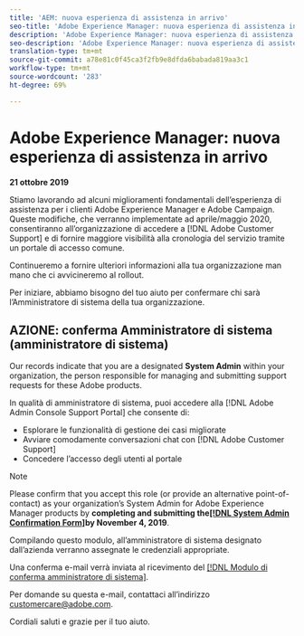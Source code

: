 ```yaml
---
title: 'AEM: nuova esperienza di assistenza in arrivo'
seo-title: 'Adobe Experience Manager: nuova esperienza di assistenza in arrivo'
description: 'Adobe Experience Manager: nuova esperienza di assistenza in arrivo'
seo-description: 'Adobe Experience Manager: nuova esperienza di assistenza in arrivo'
translation-type: tm+mt
source-git-commit: a78e81c0f45ca3f2fb9e8dfda6babada819aa3c1
workflow-type: tm+mt
source-wordcount: '283'
ht-degree: 69%

---
```



# Adobe Experience Manager: nuova esperienza di assistenza in arrivo

**21 ottobre 2019**

Stiamo lavorando ad alcuni miglioramenti fondamentali dell’esperienza di assistenza per i clienti Adobe Experience Manager e Adobe Campaign. Queste modifiche, che verranno implementate ad aprile/maggio 2020, consentiranno all’organizzazione di accedere a [!DNL Adobe Customer Support] e di fornire maggiore visibilità alla cronologia del servizio tramite un portale di accesso comune.

Continueremo a fornire ulteriori informazioni alla tua organizzazione man mano che ci avvicineremo al rollout.

Per iniziare, abbiamo bisogno del tuo aiuto per confermare chi sarà l’Amministratore di sistema della tua organizzazione.

## AZIONE: conferma Amministratore di sistema (amministratore di sistema)

Our records indicate that you are a designated **System Admin** within your organization, the person responsible for managing and submitting support requests for these Adobe products.

In qualità di amministratore di sistema, puoi accedere alla [!DNL Adobe Admin Console Support Portal] che consente di:

* Esplorare le funzionalità di gestione dei casi migliorate
* Avviare comodamente conversazioni chat con [!DNL Adobe Customer Support]
* Concedere l’accesso degli utenti al portale

>[!NOTE]
>
>Please confirm that you accept this role (or provide an alternative point-of-contact) as your organization’s System Admin for Adobe Experience Manager products by **completing and submitting the[[!DNL System Admin Confirmation Form]](https://adobe.allegiancetech.com/cgi-bin/qwebcorporate.dll?idx=SSSVH6)by November 4, 2019**.
>
>Compilando questo modulo, all’amministratore di sistema designato dall’azienda verranno assegnate le credenziali appropriate.

Una conferma e-mail verrà inviata al ricevimento del [[!DNL Modulo di conferma amministratore di sistema]](https://adobe.allegiancetech.com/cgi-bin/qwebcorporate.dll?idx=SSSVH6).

Per domande su questa e-mail, contattaci all’indirizzo customercare@adobe.com.

Cordiali saluti e grazie per il tuo aiuto.

